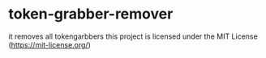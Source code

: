 # token-grabber-remover
it removes all tokengarbbers
this project is licensed under the MIT License (https://mit-license.org/)
